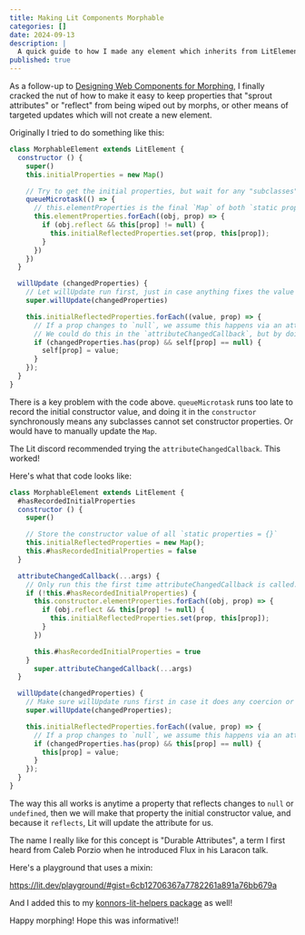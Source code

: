 ```yaml
---
title: Making Lit Components Morphable
categories: []
date: 2024-09-13
description: |
  A quick guide to how I made any element which inherits from LitElement "morphable"
published: true
---
```


As a follow-up to <a href="/posts/2024/designing-web-components-for-morphing">Designing Web Components for Morphing</a>, I finally cracked the nut of how to make it easy to keep properties that "sprout attributes" or "reflect" from being wiped out by morphs, or other means of targeted updates which will not create a new element.

Originally I tried to do something like this:

```js
class MorphableElement extends LitElement {
  constructor () {
    super()
    this.initialProperties = new Map()

    // Try to get the initial properties, but wait for any "subclasses" to finish their constructors.
    queueMicrotask(() => {
      // this.elementProperties is the final `Map` of both `static properties = {}` and `@property()` decorator.
      this.elementProperties.forEach((obj, prop) => {
        if (obj.reflect && this[prop] != null) {
          this.initialReflectedProperties.set(prop, this[prop]);
        }
      })
    })
  }

  willUpdate (changedProperties) {
    // Let willUpdate run first, just in case anything fixes the value first.
    super.willUpdate(changedProperties)

    this.initialReflectedProperties.forEach((value, prop) => {
      // If a prop changes to `null`, we assume this happens via an attribute changing to `null`.
      // We could do this in the `attributeChangedCallback`, but by doing it in `willUpdate` we get batched updates, and we dont need to read the "attribute" key. It is technically "wrong", but I *think* its fine.
      if (changedProperties.has(prop) && self[prop] == null) {
        self[prop] = value;
      }
    });
  }
}
```

There is a key problem with the code above. `queueMicrotask` runs too late to record the initial constructor value, and doing it in the `constructor` synchronously means any subclasses cannot set constructor properties. Or would have to manually update the `Map`.

The Lit discord recommended trying the `attributeChangedCallback`. This worked!

Here's what that code looks like:




```js
class MorphableElement extends LitElement {
  #hasRecordedInitialProperties
  constructor () {
    super()

    // Store the constructor value of all `static properties = {}`
    this.initialReflectedProperties = new Map();
    this.#hasRecordedInitialProperties = false
  }

  attributeChangedCallback(...args) {
    // Only run this the first time attributeChangedCallback is called. It runs just *after* all constructors, but before Lit has coerced any of our properties.
    if (!this.#hasRecordedInitialProperties) {
      this.constructor.elementProperties.forEach((obj, prop) => {
        if (obj.reflect && this[prop] != null) {
          this.initialReflectedProperties.set(prop, this[prop]);
        }
      })

      this.#hasRecordedInitialProperties = true
    }
      super.attributeChangedCallback(...args)
  }

  willUpdate(changedProperties) {
    // Make sure willUpdate runs first in case it does any coercion or fixing of null-ish values.
    super.willUpdate(changedProperties);

    this.initialReflectedProperties.forEach((value, prop) => {
      // If a prop changes to `null`, we assume this happens via an attribute changing to `null`.
      if (changedProperties.has(prop) && this[prop] == null) {
        this[prop] = value;
      }
    });
  }
}
```

The way this all works is anytime a property that reflects changes to `null` or `undefined`, then we will make that property the initial constructor value, and because it `reflects`, Lit will update the attribute for us.

The name I really like for this concept is "Durable Attributes", a term I first heard from Caleb Porzio when he introduced Flux in his Laracon talk.

Here's a playground that uses a mixin:

<https://lit.dev/playground/#gist=6cb12706367a7782261a891a76bb679a>

And I added this to my [konnors-lit-helpers package](https://github.com/KonnorRogers/konnors-lit-helpers/) as well!

Happy morphing! Hope this was informative!!
